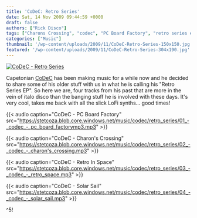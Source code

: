 ```yaml
---
title: 'CoDeC: Retro Series'
date: Sat, 14 Nov 2009 09:44:59 +0000
draft: false
authors: ["Rick Disco"]
tags: ["Charons Crossing", "codec", "PC Board Factory", "retro series ep", "Retro Space", "Solar Sail"]
categories: ["Music"]
thumbnail: '/wp-content/uploads/2009/11/CoDeC-Retro-Series-150x150.jpg'
featured: '/wp-content/uploads/2009/11/CoDeC-Retro-Series-304x190.jpg'
---
```


[![CoDeC - Retro Series](/wp-content/uploads/2009/11/CoDeC-Retro-Series.jpg "CoDeC - Retro Series")](/wp-content/uploads/2009/11/CoDeC-Retro-Series.jpg)

Capetonian [CoDeC](/artists/codec "CoDeC on electrotrash.co.za") has been making music for a while now and he decided to share some of his older stuff with us in what he is calling his "Retro Series EP". So here we are, four tracks from his past that are more in the vein of italo disco than the banging stuff he is involved with these days. It's very cool, takes me back with all the slick LoFi synths... good times!

{{< audio
    caption="CoDeC - PC Board Factory"
    src="https://stetcoza.blob.core.windows.net/music/codec/retro_series/01_-_codec_-_pc_board_factorymp3.mp3" >}}

{{< audio
    caption="CoDeC - Charon's Crossing"
    src="https://stetcoza.blob.core.windows.net/music/codec/retro_series/02_-_codec_-_charon's_crossing.mp3" >}}

{{< audio
    caption="CoDeC - Retro In Space"
    src="https://stetcoza.blob.core.windows.net/music/codec/retro_series/03_-_codec_-_retro_space.mp3" >}}

{{< audio
    caption="CoDeC - Solar Sail"
    src="https://stetcoza.blob.core.windows.net/music/codec/retro_series/04_-_codec_-_solar_sail.mp3" >}}

^5!

